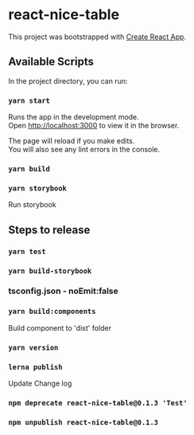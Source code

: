 # react-nice-table

This project was bootstrapped with [Create React App](https://github.com/facebook/create-react-app).

## Available Scripts

In the project directory, you can run:

### `yarn start`

Runs the app in the development mode.<br />
Open [http://localhost:3000](http://localhost:3000) to view it in the browser.

The page will reload if you make edits.<br />
You will also see any lint errors in the console.

### `yarn build`

### `yarn storybook`

Run storybook

## Steps to release

### `yarn test`

### `yarn build-storybook`

### tsconfig.json - noEmit:false
### `yarn build:components`

Build component to 'dist' folder

### `yarn version`

### `lerna publish` 

Update Change log

### `npm deprecate react-nice-table@0.1.3 'Test'`
### `npm unpublish react-nice-table@0.1.3`